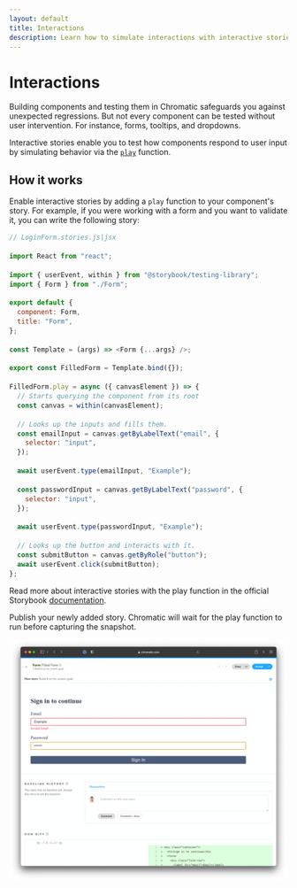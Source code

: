 ```yaml
---
layout: default
title: Interactions
description: Learn how to simulate interactions with interactive stories
---
```


# Interactions

Building components and testing them in Chromatic safeguards you against unexpected regressions. But not every component can be tested without user intervention. For instance, forms, tooltips, and dropdowns.

Interactive stories enable you to test how components respond to user input by simulating behavior via the [`play`](https://storybook.js.org/docs/react/writing-stories/play-function) function.

## How it works

Enable interactive stories by adding a `play` function to your component's story. For example, if you were working with a form and you want to validate it, you can write the following story:

```js
// LoginForm.stories.js|jsx

import React from "react";

import { userEvent, within } from "@storybook/testing-library";
import { Form } from "./Form";

export default {
  component: Form,
  title: "Form",
};

const Template = (args) => <Form {...args} />;

export const FilledForm = Template.bind({});

FilledForm.play = async ({ canvasElement }) => {
  // Starts querying the component from its root
  const canvas = within(canvasElement);

  // Looks up the inputs and fills them.
  const emailInput = canvas.getByLabelText("email", {
    selector: "input",
  });

  await userEvent.type(emailInput, "Example");

  const passwordInput = canvas.getByLabelText("password", {
    selector: "input",
  });

  await userEvent.type(passwordInput, "Example");

  // Looks up the button and interacts with it.
  const submitButton = canvas.getByRole("button");
  await userEvent.click(submitButton);
};
```

<div class="aside">
Read more about interactive stories with the play function in the official Storybook <a href="https://storybook.js.org/docs/react/writing-stories/play-function">documentation</a>. 
</div>

Publish your newly added story. Chromatic will wait for the play function to run before capturing the snapshot.

![Interactive story snapshot](img/interactive-story-chromatic-snapshot.png)

